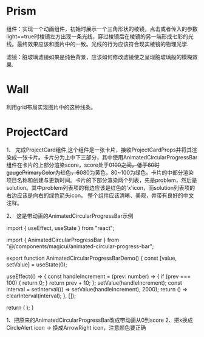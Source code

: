 # Prism

组件：实现一个动画组件，初始时展示一个三角形状的棱镜，点击或者传入的参数light==true时棱镜左方出现一条光线，穿过棱镜后在棱镜的另一端形成七彩的光线。最终效果应该和图片中的一致。光线的行为应该符合现实棱镜的物理光学.

滤镜：脏玻璃滤镜如果是纯色背景，应该如何修改滤镜使之呈现脏玻璃般的模糊效果.

# Wall

利用grid布局实现图片中的这种线条。

# ProjectCard

1、
完成ProjectCard组件,这个组件是一张卡片，接收ProjectCardProps并将其渲染成一张卡片。卡片分为上中下三部分，其中使用AnimatedCircularProgressBar组件在卡片的上部分渲染score，score处于0<del>100之间，低于60时gaugePrimaryColor为红色，60</del>80为黄色，80~100为绿色。卡片的中部分渲染项目名称和创建与更新时间。卡片的下部分渲染两个列表，先是problem，然后是solution。其中problem列表项的有边应该是红色的'x'icon，而solution列表项的右边应该是向右的绿色箭头icon。
整个组件应该清晰、美观，并带有良好的中文注释。

2、
这是带动画的AnimatedCircularProgressBar示例

import { useEffect, useState } from "react";

import { AnimatedCircularProgressBar } from "@/components/magicui/animated-circular-progress-bar";

export function AnimatedCircularProgressBarDemo() {
const [value, setValue] = useState(0);

useEffect(() => {
const handleIncrement = (prev: number) => {
if (prev === 100) {
return 0;
}
return prev + 10;
};
setValue(handleIncrement);
const interval = setInterval(() => setValue(handleIncrement), 2000);
return () => clearInterval(interval);
}, []);

return (
<AnimatedCircularProgressBar max={100} min={0} value={value} gaugePrimaryColor="rgb(79 70 229)" gaugeSecondaryColor="rgba(0, 0, 0, 0.1)" />
);
}

1、把原来的AnimatedCircularProgressBar改成带动画从0到score
2、把x换成CircleAlert icon -> 换成ArrowRight icon，注意颜色要正确

